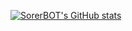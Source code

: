 [![SorerBOT's GitHub stats](https://github-readme-stats.vercel.app/api?username=SorerBOT&show_icons=true&theme=radical&include_all_commits=true)](https://github.com/anuraghazra/github-readme-stats)
